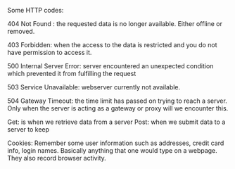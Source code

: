 Some HTTP codes:

404 Not Found : the requested data is no longer available. Either offline or removed.

403 Forbidden: when the access to the data is restricted and you do not have permission to access it.

500 Internal Server Error: server encountered an unexpected condition which prevented it from fulfilling the request

503 Service Unavailable: webserver currently not available.

504 Gateway Timeout: the time limit has passed on trying to reach a server. Only when the server is acting as a gateway or proxy will we encounter this.


Get: is when we retrieve data from a server
Post: when we submit data to a server to keep


Cookies:
Remember some user information such as addresses, credit card info, login names. Basically anything that one would type on a webpage.
They also record browser activity.